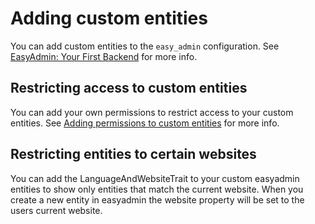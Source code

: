 # Adding custom entities

You can add custom entities to the `easy_admin` configuration.
See [EasyAdmin: Your First Backend][your-first-backend] for more info.

## Restricting access to custom entities

You can add your own permissions to restrict access to your custom entities.
See [Adding permissions to custom entities][custom-entity-permissions] for more info.

## Restricting entities to certain websites

You can add the LanguageAndWebsiteTrait to your custom easyadmin entities to show only entities that match the current website.
When you create a new entity in easyadmin the website property will be set to the users current website.


[your-first-backend]: https://symfony.com/doc/current/bundles/EasyAdminBundle/book/your-first-backend.html
[custom-entity-permissions]: https://github.com/RevisionTen/cms/blob/master/Resources/docs/creating-page-templates.md#adding-permissions-to-custom-entities
